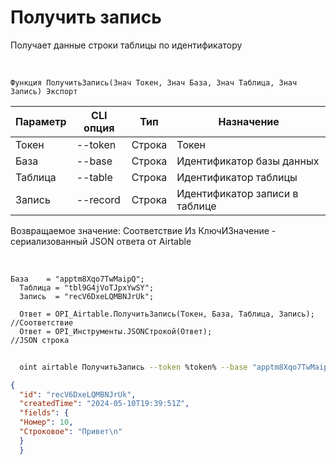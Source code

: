 ﻿---
sidebar_position: 2
---

# Получить запись
 Получает данные строки таблицы по идентификатору


<br/>


`Функция ПолучитьЗапись(Знач Токен, Знач База, Знач Таблица, Знач Запись) Экспорт`

  | Параметр | CLI опция | Тип | Назначение |
  |-|-|-|-|
  | Токен | --token | Строка | Токен |
  | База | --base | Строка | Идентификатор базы данных |
  | Таблица | --table | Строка | Идентификатор таблицы |
  | Запись | --record | Строка | Идентификатор записи в таблице |

  
  Возвращаемое значение:   Соответствие Из КлючИЗначение - сериализованный JSON ответа от Airtable

<br/>




```bsl title="Пример кода"
База    = "apptm8Xqo7TwMaipQ";
  Таблица = "tbl9G4jVoTJpxYwSY";
  Запись  = "recV6DxeLQMBNJrUk";
  
  Ответ = OPI_Airtable.ПолучитьЗапись(Токен, База, Таблица, Запись); //Соответствие
  Ответ = OPI_Инструменты.JSONСтрокой(Ответ);                        //JSON строка
```
	


```sh title="Пример команды CLI"
    
  oint airtable ПолучитьЗапись --token %token% --base "apptm8Xqo7TwMaipQ" --table "tbl9G4jVoTJpxYwSY" --record "recV6DxeLQMBNJrUk"

```

```json title="Результат"
{
  "id": "recV6DxeLQMBNJrUk",
  "createdTime": "2024-05-10T19:39:51Z",
  "fields": {
  "Номер": 10,
  "Строковое": "Привет\n"
  }
  }
```
